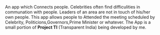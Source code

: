 An app which Connects people.
Celebrities often find difficulities in communation with people.
Leaders of an area are not in touch of his/her own people.
This app allows people to Attended the meeting scheduled by Celebrity,
Politicions,Governors,Prime Minister or whatever.
The App is a small portion of <b>Project TI</b> (Transparent India) being developed by me.
